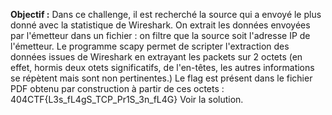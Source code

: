 **Objectif :** Dans ce challenge, il est recherché la source qui a envoyé le plus donné avec la statistique de Wireshark.
On extrait les données envoyées par l'émetteur dans un fichier : on filtre que la source soit l'adresse IP de l'émetteur.
Le programme scapy permet de scripter l'extraction des données issues de Wireshark en extrayant les packets sur 2 octets 
(en effet, hormis deux otets significatifs, de l'en-têtes, les autres informations se répètent mais sont non pertinentes.)
Le flag est présent dans le fichier PDF obtenu par construction à partir de ces octets : 404CTF{L3s_fL4gS_TCP_Pr1S_3n_fL4G}
Voir la solution.
